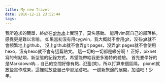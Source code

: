 ```yaml
---
title: My new Travel
date: 2016-12-11 23:52:44
tags:
---
```

我所追求的簡單，終於在[github](https://github.com)上實現了，莫名感動。
能用vim寫自己的部落格，感覺更是難以言喻。
如果當初沒有用cygwin，我大概就不會用git，沒有git就不會頻繁地上github，
沒上github就不會弄git pages，沒弄git pages就不會使用hexo，沒有hexo就不會有這篇貼文。
這一切的一切都是緣分啊！
正好，pixnet寫的有點煩，新型態的紀錄方式，希望能帶給我更多獨特的體驗。
首先要學好的是Markdown吶...
自己的空間好像有點...氾濫(笑)，所以打算來個區隔。
pixnet就放些實作成果，這裡就放些自己學習足跡吧。
一趟新旅途的展開，加油吧！少年。
